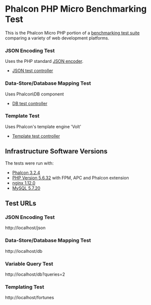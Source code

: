 # Phalcon PHP Micro Benchmarking Test

This is the Phalcon Micro PHP portion of a [benchmarking test suite](../) comparing a variety of web development platforms.

### JSON Encoding Test
Uses the PHP standard [JSON encoder](http://www.php.net/manual/en/function.json-encode.php).

* [JSON test controller](public/index.php)


### Data-Store/Database Mapping Test
Uses Phalcon\DB component

* [DB test controller](public/index.php)

### Template Test
Uses Phalcon's template engine 'Volt'

* [Template test controller](public/index.php)


## Infrastructure Software Versions
The tests were run with:

* [Phalcon 3.2.4](http://phalconphp.com/)
* [PHP Version 5.6.32](http://www.php.net/) with FPM, APC and Phalcon extension
* [nginx 1.12.0](http://nginx.org/)
* [MySQL 5.7.20](https://dev.mysql.com/)

## Test URLs
### JSON Encoding Test

http://localhost/json

### Data-Store/Database Mapping Test

http://localhost/db

### Variable Query Test

http://localhost/db?queries=2

### Templating Test

http://localhost/fortunes
